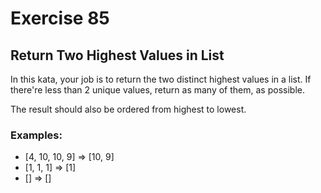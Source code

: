 # Exercise 85

## Return Two Highest Values in List

In this kata, your job is to return the two distinct highest values in a list. If there're less than 2 unique values, return as many of them, as possible.

The result should also be ordered from highest to lowest.

### Examples:

* [4, 10, 10, 9]  =>  [10, 9]
* [1, 1, 1]  =>  [1]
* []  =>  []